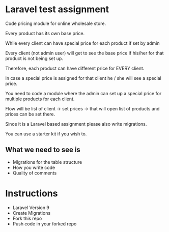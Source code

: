 **Laravel test assignment**
==================

Code pricing module for online wholesale store. 

Every product has its own base price.

While every client can have special price for each product if set by admin

Every client (not admin user) will get to see the base price if his/her for that product is not being set up.

Therefore, each product can have different price for EVERY client. 

In case a special price is assigned for that client he / she will see a special price. 

You need to code a module where the admin can set up a special price for multiple products for each client.

Flow will be list of client -> set prices -> that will open list of products and prices can be set there. 

Since it is a Laravel based assignment please also write migrations. 

You can use a starter kit if you wish to. 

What we need to see is
--------------------------

* Migrations for the table structure
* How you write code 
* Quality of comments 

Instructions
===============================
* Laravel Version 9 
* Create Migrations
* Fork this repo 
* Push code in your forked repo


